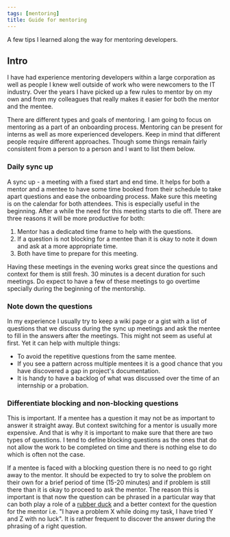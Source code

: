 ```yaml
---
tags: [mentoring]
title: Guide for mentoring
---
```


A few tips I learned along the way for mentoring developers.

## Intro

I have had experience mentoring developers within a large corporation as well as people I knew well outside of work who were newcomers to the IT industry. Over the years I have picked up a few rules to mentor by on my own and from my colleagues that really makes it easier for both the mentor and the mentee.

There are different types and goals of mentoring. I am going to focus on mentoring as a part of an onboarding process. Mentoring can be present for interns as well as more experienced developers. Keep in mind that different people require different approaches. Though some things remain fairly consistent from a person to a person and I want to list them below.

### Daily sync up

A sync up - a meeting with a fixed start and end time. It helps for both a mentor and a mentee to have some time booked from their schedule to take apart questions and ease the onboarding process. Make sure this meeting is on the calendar for both attendees. This is especially useful in the beginning. After a while the need for this meeting starts to die off. There are three reasons it will be more productive for both:

1. Mentor has a dedicated time frame to help with the questions.
2. If a question is not blocking for a mentee than it is okay to note it down and ask at a more appropriate time.
3. Both have time to prepare for this meeting.

Having these meetings in the evening works great since the questions and context for them is still fresh. 30 minutes is a decent duration for such meetings. Do expect to have a few of these meetings to go overtime specially during the beginning of the mentorship.

### Note down the questions

In my experience I usually try to keep a wiki page or a gist with a list of questions that we discuss during the sync up meetings and ask the mentee to fill in the answers after the meetings. This might not seem as useful at first. Yet it can help with multiple things:

- To avoid the repetitive questions from the same mentee.
- If you see a pattern across multiple mentees it is a good chance that you have discovered a gap in project's documentation.
- It is handy to have a backlog of what was discussed over the time of an internship or a probation.

### Differentiate blocking and non-blocking questions

This is important. If a mentee has a question it may not be as important to answer it straight away. But context switching for a mentor is usually more expensive. And that is why it is important to make sure that there are two types of questions. I tend to define blocking questions as the ones that do not allow the work to be completed on time and there is nothing else to do which is often not the case.

If a mentee is faced with a blocking question there is no need to go right away to the mentor. It should be expected to try to solve the problem on their own for a brief period of time (15-20 minutes) and if problem is still there than it is okay to proceed to ask the mentor. The reason this is important is that now the question can be phrased in a particular way that can both play a role of a [rubber duck](https://en.wikipedia.org/wiki/Rubber_duck_debugging) and a better context for the question for the mentor i.e. "I have a problem X while doing my task, I have tried Y and Z with no luck". It is rather frequent to discover the answer during the phrasing of a right question.
